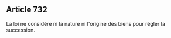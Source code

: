 Article 732
----
La loi ne considère ni la nature ni l'origine des biens pour régler la
succession.
